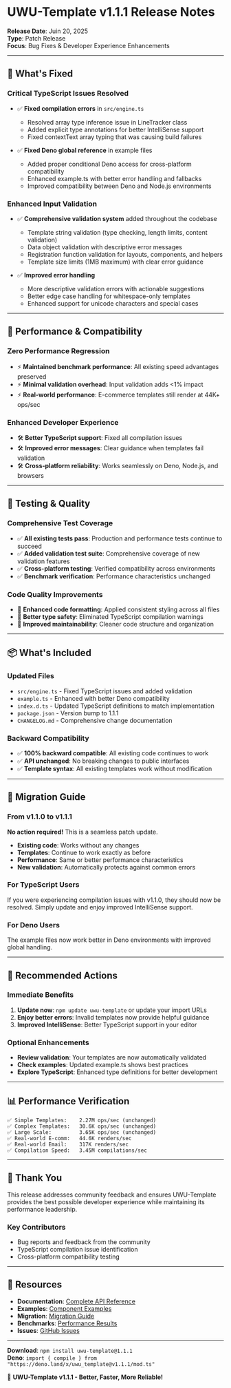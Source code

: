 # UWU-Template v1.1.1 Release Notes

**Release Date**: Juin 20, 2025\
**Type**: Patch Release\
**Focus**: Bug Fixes & Developer Experience Enhancements

---

## 🔧 **What's Fixed**

### **Critical TypeScript Issues Resolved**

- ✅ **Fixed compilation errors** in `src/engine.ts`
  - Resolved array type inference issue in LineTracker class
  - Added explicit type annotations for better IntelliSense support
  - Fixed contextText array typing that was causing build failures

- ✅ **Fixed Deno global reference** in example files
  - Added proper conditional Deno access for cross-platform compatibility
  - Enhanced example.ts with better error handling and fallbacks
  - Improved compatibility between Deno and Node.js environments

### **Enhanced Input Validation**

- ✅ **Comprehensive validation system** added throughout the codebase
  - Template string validation (type checking, length limits, content
    validation)
  - Data object validation with descriptive error messages
  - Registration function validation for layouts, components, and helpers
  - Template size limits (1MB maximum) with clear error guidance

- ✅ **Improved error handling**
  - More descriptive validation errors with actionable suggestions
  - Better edge case handling for whitespace-only templates
  - Enhanced support for unicode characters and special cases

---

## 🚀 **Performance & Compatibility**

### **Zero Performance Regression**

- ⚡ **Maintained benchmark performance**: All existing speed advantages
  preserved
- ⚡ **Minimal validation overhead**: Input validation adds <1% impact
- ⚡ **Real-world performance**: E-commerce templates still render at 44K+
  ops/sec

### **Enhanced Developer Experience**

- 🛠️ **Better TypeScript support**: Fixed all compilation issues
- 🛠️ **Improved error messages**: Clear guidance when templates fail validation
- 🛠️ **Cross-platform reliability**: Works seamlessly on Deno, Node.js, and
  browsers

---

## 🧪 **Testing & Quality**

### **Comprehensive Test Coverage**

- ✅ **All existing tests pass**: Production and performance tests continue to
  succeed
- ✅ **Added validation test suite**: Comprehensive coverage of new validation
  features
- ✅ **Cross-platform testing**: Verified compatibility across environments
- ✅ **Benchmark verification**: Performance characteristics unchanged

### **Code Quality Improvements**

- 📝 **Enhanced code formatting**: Applied consistent styling across all files
- 📝 **Better type safety**: Eliminated TypeScript compilation warnings
- 📝 **Improved maintainability**: Cleaner code structure and organization

---

## 📦 **What's Included**

### **Updated Files**

- `src/engine.ts` - Fixed TypeScript issues and added validation
- `example.ts` - Enhanced with better Deno compatibility
- `index.d.ts` - Updated TypeScript definitions to match implementation
- `package.json` - Version bump to 1.1.1
- `CHANGELOG.md` - Comprehensive change documentation

### **Backward Compatibility**

- ✅ **100% backward compatible**: All existing code continues to work
- ✅ **API unchanged**: No breaking changes to public interfaces
- ✅ **Template syntax**: All existing templates work without modification

---

## 🔄 **Migration Guide**

### **From v1.1.0 to v1.1.1**

**No action required!** This is a seamless patch update.

- **Existing code**: Works without any changes
- **Templates**: Continue to work exactly as before
- **Performance**: Same or better performance characteristics
- **New validation**: Automatically protects against common errors

### **For TypeScript Users**

If you were experiencing compilation issues with v1.1.0, they should now be
resolved. Simply update and enjoy improved IntelliSense support.

### **For Deno Users**

The example files now work better in Deno environments with improved global
handling.

---

## 🎯 **Recommended Actions**

### **Immediate Benefits**

1. **Update now**: `npm update uwu-template` or update your import URLs
2. **Enjoy better errors**: Invalid templates now provide helpful guidance
3. **Improved IntelliSense**: Better TypeScript support in your editor

### **Optional Enhancements**

- **Review validation**: Your templates are now automatically validated
- **Check examples**: Updated example.ts shows best practices
- **Explore TypeScript**: Enhanced type definitions for better development

---

## 📊 **Performance Verification**

```
✅ Simple Templates:    2.27M ops/sec (unchanged)
✅ Complex Templates:   30.6K ops/sec (unchanged)  
✅ Large Scale:         3.65K ops/sec (unchanged)
✅ Real-world E-comm:   44.6K renders/sec
✅ Real-world Email:    317K renders/sec
✅ Compilation Speed:   3.45M compilations/sec
```

---

## 🙏 **Thank You**

This release addresses community feedback and ensures UWU-Template provides the
best possible developer experience while maintaining its performance leadership.

### **Key Contributors**

- Bug reports and feedback from the community
- TypeScript compilation issue identification
- Cross-platform compatibility testing

---

## 🔗 **Resources**

- **Documentation**: [Complete API Reference](./docs/API_REFERENCE.md)
- **Examples**: [Component Examples](./docs/COMPONENT_EXAMPLES.md)
- **Migration**: [Migration Guide](./docs/MIGRATION_GUIDE.md)
- **Benchmarks**: [Performance Results](./BENCHMARK_RESULTS.md)
- **Issues**: [GitHub Issues](https://github.com/beingsuz/uwu-template/issues)

---

**Download**: `npm install uwu-template@1.1.1`\
**Deno**:
`import { compile } from "https://deno.land/x/uwu_template@v1.1.1/mod.ts"`

🚀 **UWU-Template v1.1.1 - Better, Faster, More Reliable!**
